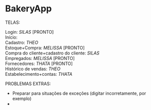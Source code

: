 # BakeryApp

TELAS:

Login: *SILAS* [PRONTO] <br>
Início: <br>
Cadastro: *THEO*    <br>
Estoque+Compra: *MELISSA* [PRONTO] <br>
Compra do cliente+cadastro do cliente: *SILAS* <br>
Empregados: *MELISSA* [PRONTO] <br>
Fornecedores: *THATA*  [PRONTO] <br>
Histórico de vendas: *THEO*   <br>
Estabelecimento+contas:  *THATA*   <br>

PROBLEMAS EXTRAS:
- Preparar para situações de exceções (digitar incorretamente, por exemplo) <br>
- 
